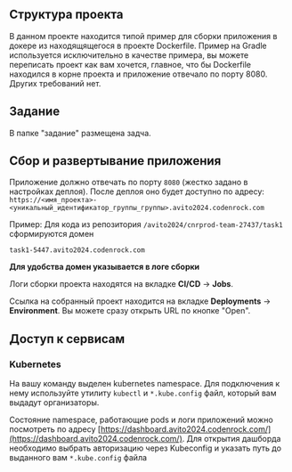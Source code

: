 ## Структура проекта

В данном проекте находится типой пример для сборки приложения в докере из находящящегося в проекте Dockerfile. Пример на
Gradle используется исключительно в качестве примера, вы можете переписать проект как вам хочется, главное, что бы
Dockerfile находился в корне проекта и приложение отвечало по порту 8080. Других требований нет.

## Задание

В папке "задание" размещена задча.

## Сбор и развертывание приложения

Приложение должно отвечать по порту `8080` (жестко задано в настройках деплоя). После деплоя оно будет доступно по
адресу: `https://<имя_проекта>-<уникальный_идентификатор_группы_группы>.avito2024.codenrock.com`

Пример: Для кода из репозитория `/avito2024/cnrprod-team-27437/task1` сформируются домен

```
task1-5447.avito2024.codenrock.com
```

**Для удобства домен указывается в логе сборки**

Логи сборки проекта находятся на вкладке **CI/CD** -> **Jobs**.

Ссылка на собранный проект находится на вкладке **Deployments** -> **Environment**. Вы можете сразу открыть URL по
кнопке "Open".

## Доступ к сервисам

### Kubernetes

На вашу команду выделен kubernetes namespace. Для подключения к нему используйте утилиту `kubectl` и `*.kube.config`
файл, который вам выдадут организаторы.

Состояние namespace, работающие pods и логи приложений можно посмотреть по
адресу [https://dashboard.avito2024.codenrock.com/](https://dashboard.avito2024.codenrock.com/). Для открытия дашборда
необходимо выбрать авторизацию через Kubeconfig и указать путь до выданного вам `*.kube.config` файла

